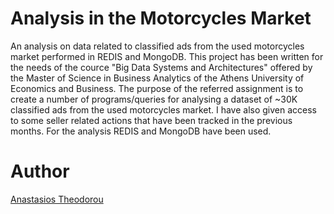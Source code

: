 # Analysis in the Motorcycles Market
An analysis on data related to classified ads from the used motorcycles market performed in REDIS and MongoDB. This project has been written for the needs of the cource "Big Data Systems and Architectures" offered by the Master of Science in Business Analytics of the Athens University of Economics and Business.
The purpose of the referred assignment is to create a number of programs/queries for analysing a dataset of ~30K classified ads from the used motorcycles market. I have also given access to some seller related actions that have been tracked in the previous months. For the analysis REDIS and MongoDB have been used.

# Author
[Anastasios Theodorou](https://github.com/antheodorou)
